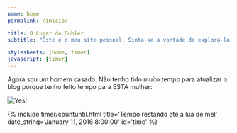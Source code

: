 ```yaml
---
name: home
permalink: /inicio/

title: O Lugar do Gubler
subtitle: "Este é o meu site pessoal. Sinta-se à vontade de explorá-lo! Siga os links encima para navegar a seções diferentes do site."

stylesheets: [home, timer]
javascript: [timer]
---
```


Agora sou um homem casado. Não tenho tido muito tempo para atualizar o blog porque tenho feito tempo para ESTA mulher:

![Yes!](http://i.imgur.com/1aUZAAB.jpg)

{% include timer/countuntil.html title='Tempo restando até a lua de mel' date_string='January 11, 2016 8:00:00' id='time' %}

<!-- {% highlight d linenos %}
import std.stdio;

void main()
{
    writeln("Olá mundo!");
}
{% endhighlight %} -->